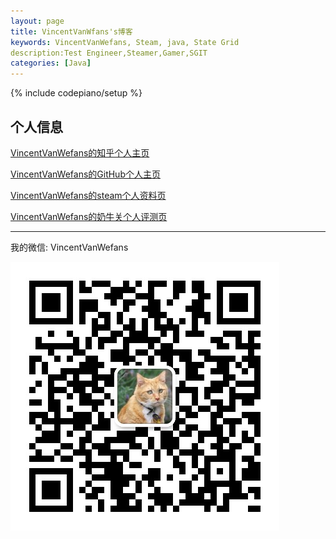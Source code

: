 ```yaml
---
layout: page
title: VincentVanWfans's博客
keywords: VincentVanWefans, Steam, java, State Grid
description:Test Engineer,Steamer,Gamer,SGIT
categories: [Java]
---
```

{% include codepiano/setup %}

## 个人信息

[VincentVanWefans的知乎个人主页](https://www.zhihu.com/people/VincentVanWefans/activities)

[VincentVanWefans的GitHub个人主页](https://github.com/VincentVanWefans )

[VincentVanWefans的steam个人资料页](https://steamcommunity.com/id/326560253/)

[VincentVanWefans的奶牛关个人评测页](https://cowlevel.net/people/Vanwefans/)

---

我的微信: VincentVanWefans 

<img src="/image/weixin.jpg" />

<br />

<div id="comment-hook">
<!-- 多说评论框 start -->
	<div class="ds-thread" data-thread-key="88888" data-title="{{ page.title }}" data-url="VincentVanWefans.github.io{{ page.url }}"></div>
<!-- 多说评论框 end -->
<!-- 多说公共JS代码 start (一个网页只需插入一次) -->
<script type="text/javascript">
var duoshuoQuery = {short_name:"VincentVanWefans"};
	(function() {
		var ds = document.createElement('script');
		ds.type = 'text/javascript';ds.async = true;
		ds.src = (document.location.protocol == 'https:' ? 'https:' : 'http:') + '//static.duoshuo.com/embed.js';
		ds.charset = 'UTF-8';
		(document.getElementsByTagName('head')[0] 
		 || document.getElementsByTagName('body')[0]).appendChild(ds);
	})();
	</script>
<!-- 多说公共JS代码 end -->
</div>
